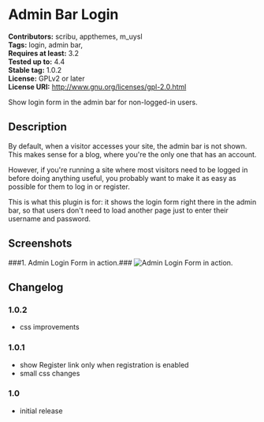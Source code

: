 # Admin Bar Login #
**Contributors:** scribu, appthemes, m_uysl  
**Tags:** login, admin bar,  
**Requires at least:** 3.2  
**Tested up to:** 4.4  
**Stable tag:** 1.0.2  
**License:** GPLv2 or later  
**License URI:** http://www.gnu.org/licenses/gpl-2.0.html  

Show login form in the admin bar for non-logged-in users.

## Description ##

By default, when a visitor accesses your site, the admin bar is not shown. This makes sense for a blog, where you're the only one that has an account.

However, if you're running a site where most visitors need to be logged in before doing anything useful, you probably want to make it as easy as possible for them to log in or register.

This is what this plugin is for: it shows the login form right there in the admin bar, so that users don't need to load another page just to enter their username and password.

## Screenshots ##

###1. Admin Login Form in action.###
![Admin Login Form in action.](https://ps.w.org/admin-bar-login/assets/screenshot-1.png)


## Changelog ##

### 1.0.2 ###
* css improvements

### 1.0.1 ###
* show Register link only when registration is enabled
* small css changes

### 1.0 ###
* initial release

